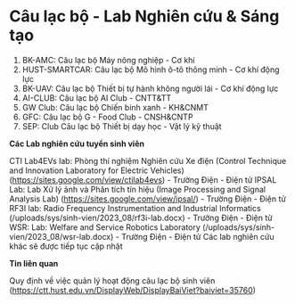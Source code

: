 # Câu lạc bộ - Lab Nghiên cứu &amp; Sáng tạo
1. BK-AMC: Câu lạc bộ Máy nông nghiệp - Cơ khí
2. HUST-SMARTCAR: Câu lạc bộ Mô hình ô-tô thông minh - Cơ khí động lực
3. BK-UAV: Câu lạc bộ Thiết bị tự hành không người lái - Cơ khí động lực
4. AI-CLUB: Câu lạc bộ AI Club - CNTT&amp;TT
5. GW Club: Câu lạc bộ Chiến binh xanh - KH&amp;CNMT
6. GFC: Câu lạc bộ G - Food Club - CNSH&amp;CNTP
7. SEP: Club Câu lạc bộ Thiết bị dạy học - Vật lý kỹ thuật

**Các Lab nghiên cứu tuyển sinh viên**

CTI Lab4EVs lab: Phòng thí nghiệm Nghiên cứu Xe điện (Control Technique and Innovation Laboratory for Electric Vehicles) (https://sites.google.com/view/ctilab4evs) - Trường Điện - Điện tử
IPSAL Lab: Lab Xử lý ảnh và Phân tích tín hiệu (Image Processing and Signal Analysis Lab) (https://sites.google.com/view/ipsal/) - Trường Điện - Điện tử
RF3I lab: Radio Frequency Instrumentation and Industrial Informatics (/uploads/sys/sinh-vien/2023_08/rf3i-lab.docx) - Trường Điện - Điện tử
WSR: Lab: Welfare and Service Robotics Laboratory (/uploads/sys/sinh-vien/2023_08/wsr-lab.docx) - Trường Điện - Điện tử
Các lab nghiên cứu khác sẽ được tiếp tục cập nhật

**Tin liên quan**

Quy định về việc quản lý hoạt động câu lạc bộ sinh viên (https://ctt.hust.edu.vn/DisplayWeb/DisplayBaiViet?baiviet=35760)